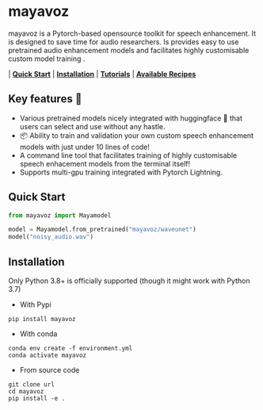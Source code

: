 # mayavoz
mayavoz is a Pytorch-based opensource toolkit for speech enhancement. It is designed to save time for audio researchers. Is provides easy to use pretrained audio enhancement models and facilitates highly customisable custom model training .

| **[Quick Start]()** | **[Installation]()** | **[Tutorials]()** | **[Available Recipes]()**
## Key features :key:

* Various pretrained models nicely integrated with huggingface 	:hugs: that users can select and use without any hastle.
* :package: Ability to train and validation your own custom speech enhancement models with just under 10 lines of code!
* A command line tool that facilitates training of highly customisable speech enhacement models from the terminal itself!
* Supports multi-gpu training integrated with Pytorch Lightning.

## Quick Start
``` python
from mayavoz import Mayamodel

model = Mayamodel.from_pretrained("mayavoz/waveunet")
model("noisy_audio.wav")
```

## Installation
Only Python 3.8+ is officially supported (though it might work with Python 3.7)

- With Pypi
```
pip install mayavoz
```

- With conda

```
conda env create -f environment.yml
conda activate mayavoz
```

- From source code
```
git clone url
cd mayavoz
pip install -e .
```
